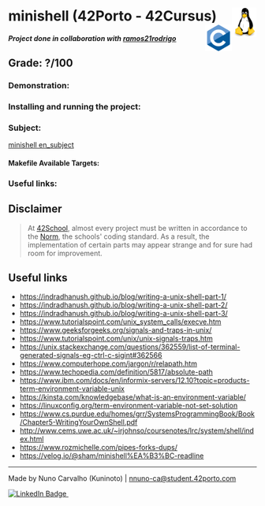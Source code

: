 # minishell (42Porto - 42Cursus) <img src="https://github.com/devicons/devicon/blob/master/icons/linux/linux-original.svg" title="Linux" alt="Linux Logo" width="50" height="60" align="right" />&nbsp; <img src="https://github.com/devicons/devicon/blob/master/icons/c/c-original.svg" title="C" alt="C Logo" width="55" height="55" align="right" />&nbsp;  

##### Project done in collaboration with [ramos21rodrigo](https://github.com/ramos21rodrigo)

## Grade: ?/100

###  Demonstration:

### Installing and running the project:

###  Subject:
[minishell en_subject](./extras/en.subject_minishell.pdf)

#### Makefile Available Targets:  

### Useful links:  

## Disclaimer
> At [42School](https://en.wikipedia.org/wiki/42_(school)), almost every project must be written in accordance to the [Norm](./extras/en_norm.pdf), the schools' coding standard. As a result, the implementation of certain parts may appear strange and for sure had room for improvement.

## Useful links
- https://indradhanush.github.io/blog/writing-a-unix-shell-part-1/
- https://indradhanush.github.io/blog/writing-a-unix-shell-part-2/
- https://indradhanush.github.io/blog/writing-a-unix-shell-part-3/
- https://www.tutorialspoint.com/unix_system_calls/execve.htm
- https://www.geeksforgeeks.org/signals-and-traps-in-unix/
- https://www.tutorialspoint.com/unix/unix-signals-traps.htm
- https://unix.stackexchange.com/questions/362559/list-of-terminal-generated-signals-eg-ctrl-c-sigint#362566
- https://www.computerhope.com/jargon/r/relapath.htm
- https://www.techopedia.com/definition/5817/absolute-path
- https://www.ibm.com/docs/en/informix-servers/12.10?topic=products-term-environment-variable-unix
- https://kinsta.com/knowledgebase/what-is-an-environment-variable/
- https://linuxconfig.org/term-environment-variable-not-set-solution
- https://www.cs.purdue.edu/homes/grr/SystemsProgrammingBook/Book/Chapter5-WritingYourOwnShell.pdf
- http://www.cems.uwe.ac.uk/~irjohnso/coursenotes/lrc/system/shell/index.html
- https://www.rozmichelle.com/pipes-forks-dups/
- https://velog.io/@sham/minishell%EA%B3%BC-readline

---
Made by Nuno Carvalho (Kuninoto) | nnuno-ca@student.42porto.com  
<div id="badge"> <a href="https://www.linkedin.com/in/nuno-carvalho-218822247"/> <img src="https://img.shields.io/badge/LinkedIn-blue?style=for-the-badge&logo=linkedin&logoColor=white" alt="LinkedIn Badge"/>&nbsp;
